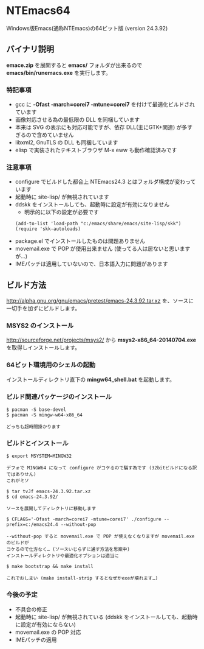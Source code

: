 NTEmacs64
=========

Windows版Emacs(通称NTEmacs)の64ビット版 (version 24.3.92)

バイナリ説明
------------

**emace.zip** を展開すると **emacs/** フォルダが出来るので **emacs/bin/runemacs.exe** を実行します。

### 特記事項
* gcc に **-Ofast -march=corei7 -mtune=corei7** を付けて最適化ビルドされています
* 画像対応させる為の最低限の DLL を同梱しています
 * 本来は SVG の表示にも対応可能ですが、依存 DLL(主にGTK+関連) が多すぎるので含めていません
* libxml2, GnuTLS の DLL も同梱しています
 * elisp で実装されたテキストブラウザ M-x eww も動作確認済みです

### 注意事項
* configure でビルドした都合上 NTEmacs24.3 とはフォルダ構成が変わっています
* 起動時に site-lisp/ が無視されています
 * ddskk をインストールしても、起動時に設定が有効になりません
      * 明示的に以下の設定が必要です    
      ```emacs-lisp
      (add-to-list 'load-path "c:/emacs/share/emacs/site-lisp/skk")    
      (require 'skk-autoloads)    
      ```
 * package.el でインストールしたものは問題ありません
* movemail.exe で POP が使用出来ません (使ってる人は居ないと思いますが…)
* IMEパッチは適用していないので、日本語入力に問題があります

ビルド方法
----------

<http://alpha.gnu.org/gnu/emacs/pretest/emacs-24.3.92.tar.xz>
を、ソースに一切手を加ずにビルドします。

### MSYS2 のインストール
<http://sourceforge.net/projects/msys2/>
から **msys2-x86_64-20140704.exe** を取得しインストールします。

### 64ビット環境用のシェルの起動
インストールディレクトリ直下の **mingw64_shell.bat** を起動します。

### ビルド関連パッケージのインストール
    $ pacman -S base-devel
    $ pacman -S mingw-w64-x86_64

    どっちも超時間掛かります

### ビルドとインストール
    $ export MSYSTEM=MINGW32

    デフォで MINGW64 になって configure がコケるので騙す為です (32bitビルドになる訳ではありせん)
    これがミソ
    
    $ tar tvJf emacs-24.3.92.tar.xz
    $ cd emacs-24.3.92/

    ソースを展開してディレクトリに移動します

    $ CFLAGS='-Ofast -march=corei7 -mtune=corei7' ./configure --prefix=c:/emacs24.4 --without-pop

    --without-pop すると movemail.exe で POP が使えなくなりますが movemail.exe のビルドが
    コケるので仕方なく… (ソースいじらずに通す方法を思案中)
    インストールディレクトリや最適化オプションは適当に

    $ make bootstrap && make install

    これでおしまい (make install-strip するとなぜかexeが壊れます…)

### 今後の予定
* 不具合の修正
 * 起動時に site-lisp/ が無視されている (ddskk をインストールしても、起動時に設定が有効にならない)
 * movemail.exe の POP 対応
* IMEパッチの適用
